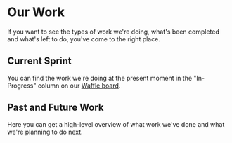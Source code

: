 # Our Work

If you want to see the types of work we're doing, what's been completed and what's left to do, you've come to the right place.

## Current Sprint

You can find the work we're doing at the present moment in the "In-Progress" column on our [Waffle board](https://waffle.io/mineral-ui/mineral-ui).

## Past and Future Work

Here you can get a high-level overview of what work we've done and what we're planning to do next.
